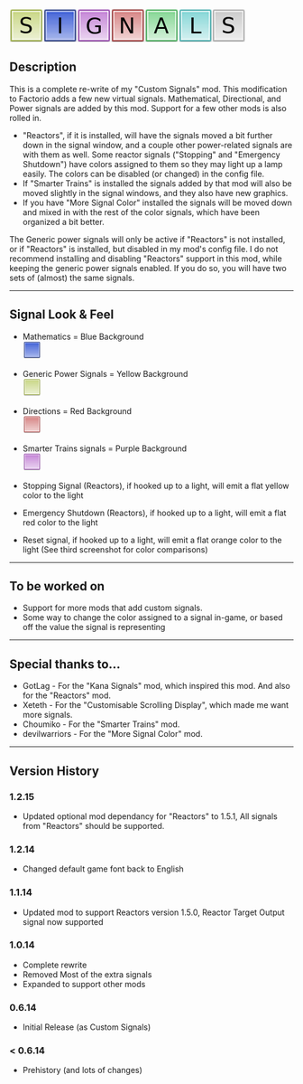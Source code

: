 ![Signals Logo](./signals.png "Signals Logo")

## Description

This is a complete re-write of my "Custom Signals" mod. 
This modification to Factorio adds a few new virtual signals. 
Mathematical, Directional, and Power signals are added by this mod. 
Support for a few other mods is also rolled in.

* "Reactors", if it is installed, will have the signals moved a bit further down 
in the signal window, and a couple other power-related signals are with them as well. 
Some reactor signals ("Stopping" and "Emergency Shutdown") have colors assigned to 
them so they may light up a lamp easily. The colors can be disabled (or changed) in 
the config file.
* If "Smarter Trains" is installed the signals added by that mod will also be moved
slightly in the signal windows, and they also have new graphics.
* If you have "More Signal Color" installed the signals will be moved down and mixed
in with the rest of the color signals, which have been organized a bit better.

The Generic power signals will only be active if "Reactors" is not installed, or if
"Reactors" is installed, but disabled in my mod's config file. I do not recommend 
installing and disabling "Reactors" support in this mod, while keeping the generic 
power signals enabled. If you do so, you will have two sets of (almost) the same 
signals.

---
## Signal Look & Feel

* Mathematics = Blue Background  
![Blue Background](./graphics/icons/colors/5.png "Blue Background")
* Generic Power Signals = Yellow Background  
![Yellow Background](./graphics/icons/colors/8.png "Yellow Background")
* Directions = Red Background  
![Red Background](./graphics/icons/colors/3.png "Red Background")
* Smarter Trains signals = Purple Background  
![Purple Background](./graphics/icons/colors/4.png "Purple Background")

* Stopping Signal (Reactors), if hooked up to a light, will emit a flat yellow color
to the light
* Emergency Shutdown (Reactors), if hooked up to a light, will emit a flat red color 
to the light
* Reset signal, if hooked up to a light, will emit a flat orange color to the light
(See third screenshot for color comparisons)

---
## To be worked on

* Support for more mods that add custom signals.
* Some way to change the color assigned to a signal in-game, or based off the value the
signal is representing

---
## Special thanks to...


* GotLag - For the "Kana Signals" mod, which inspired this mod. And also for the "Reactors" mod.
* Xeteth - For the "Customisable Scrolling Display", which made me want more signals.
* Choumiko - For the "Smarter Trains" mod.
* devilwarriors - For the "More Signal Color" mod.

---
## Version History
### 1.2.15

* Updated optional mod dependancy for "Reactors" to 1.5.1, All signals from "Reactors" should be supported.

### 1.2.14

* Changed default game font back to English

### 1.1.14

* Updated mod to support Reactors version 1.5.0, Reactor Target Output signal now supported

### 1.0.14

* Complete rewrite
* Removed Most of the extra signals
* Expanded to support other mods

### 0.6.14

* Initial Release (as Custom Signals)

### < 0.6.14

* Prehistory (and lots of changes)